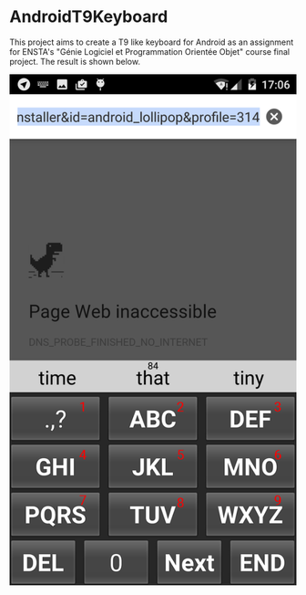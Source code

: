 # AndroidT9Keyboard
This project aims to create a T9 like keyboard for Android as an assignment for ENSTA's "Génie Logiciel et Programmation Orientée Objet" course final project. The result is shown below.


![image](https://github.com/tiberiusferreira/AndroidT9Keyboard/blob/master/Screenshot_2016-02-07-17-06-18.png?raw=true)
